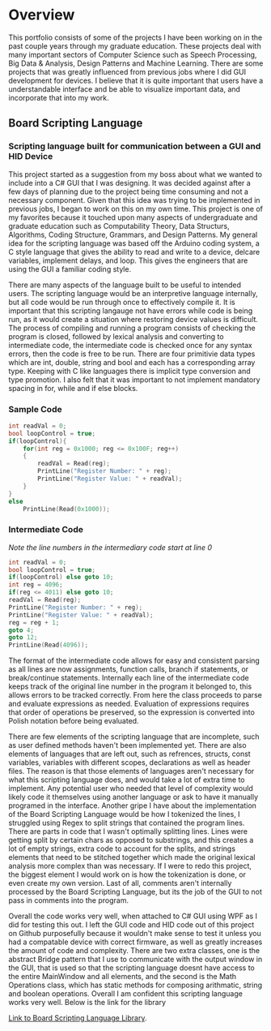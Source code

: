 # Overview

This portfolio consists of some of the projects I have been working on in the past couple years through my graduate education. These projects deal with many important sectors of Computer Science such as Speech Processing, Big Data & Analysis, Design Patterns and Machine Learning. There are some projects that was greatly influenced from previous jobs where I did GUI development for devices. I believe that it is quite important that users have a understandable interface and be able to visualize important data, and incorporate that into my work. 


## Board Scripting Language
### Scripting language built for communication between a GUI and HID Device

This project started as a suggestion from my boss about what we wanted to include into a C# GUI that I was designing. It was decided against after a few days of planning due to the project being time consuming and not a necessary component. Given that this idea was trying to be implemented in previous jobs, I began to work on this on my own time. This project is one of my favorites because it touched upon many aspects of undergraduate and graduate education such as Computability Theory, Data Structurs, Algorithms, Coding Structure, Grammars, and Design Patterns. My general idea for the scripting language was based off the Arduino coding system, a C style language that gives the ability to read and write to a device, delcare variables, implement delays, and loop. This gives the engineers that are using the GUI a familiar coding style.

There are many aspects of the language built to be useful to intended users. The scripting language would be an interpretive language internally, but all code would be run through once to effectively compile it. It is important that this scripting langauge not have errors while code is being run, as it would create a situation where restoring device values is difficult. The process of compiling and running a program consists of checking the program is closed, followed by lexical analysis and converting to intermediate code, the intermediate code is checked once for any syntax errors, then the code is free to be run. There are four primitivie data types which are int, double, string and bool and each has a corresponding array type. Keeping with C like languages there is implicit type conversion and type promotion. I also felt that it was important to not implement mandatory spacing in for, while and if else blocks.

### Sample Code

```c
int readVal = 0;
bool loopControl = true;
if(loopControl){
    for(int reg = 0x1000; reg <= 0x100F; reg++)
    {
        readVal = Read(reg);
        PrintLine("Register Number: " + reg);
        PrintLine("Register Value: " + readVal);
    }
}
else
    PrintLine(Read(0x1000));

```
### Intermediate Code
*Note the line numbers in the intermediary code start at line 0*
```c
int readVal = 0;
bool loopControl = true;
if(loopControl) else goto 10;
int reg = 4096;
if(reg <= 4011) else goto 10;
readVal = Read(reg);
PrintLine("Register Number: " + reg);
PrintLine("Register Value: " + readVal);
reg = reg + 1;
goto 4;
goto 12;
PrintLine(Read(4096));

```

The format of the intermediate code allows for easy and consistent parsing as all lines are now assignments, function calls, branch if statements, or break/continue statements. Internally each line of the intermediate code keeps track of the original line number in the program it belonged to, this allows errors to be tracked correctly. From here the class proceeds to parse and evaluate expressions as needed. Evaluation of expressions requires that order of operations be preserved, so the expression is converted into Polish notation before being evaluated.

There are few elements of the scripting language that are incomplete, such as user defined methods haven't been implemented yet. There are also elements of languages that are left out, such as refrences, structs, const variables, variables with different scopes, declarations as well as header files. The reason is that those elements of languages aren't necessary for what this scripting language does, and would take a lot of extra time to implement. Any potential user who needed that level of complexity would likely code it themselves using another language or ask to have it manually programed in the interface. Another gripe I have about the implementation of the Board Scripting Language would be how I tokenized the lines, I struggled using Regex to split strings that contained the program lines. There are parts in code that I wasn't optimally splitting lines. Lines were getting split by certain chars as opposed to substrings, and this creates a lot of empty strings, extra code to account for the splits, and strings elements that need to be stitched together which made the original lexical analysis more complex than was necessary. If I were to redo this project, the biggest element I would work on is how the tokenization is done, or even create my own version. Last of all, comments aren't internally processed by the Board Scripting Language, but its the job of the GUI to not pass in comments into the program.

Overall the code works very well, when attached to C# GUI using WPF as I did for testing this out. I left the GUI code and HID code out of this project on Github purposefully because it wouldn't make sense to test it unless you had a compatable device with correct firmware, as well as greatly increases the amount of code and complexity. There are two extra classes, one is the abstract Bridge pattern that I use to communicate with the output window in the GUI, that is used so that the scripting language doesnt have access to the entire MainWindow and all elements, and the second is the Math Operations class, which has static methods for composing arithmatic, string and boolean operations. Overall I am confident this scripting language works very well. Below is the link for the library

[Link to Board Scripting Language Library](./BoardScriptingLanguage).
